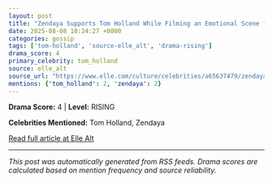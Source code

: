 ```yaml
---
layout: post
title: "Zendaya Supports Tom Holland While Filming an Emotional Scene for Spider-Man: Brand New Day""
date: 2025-08-08 18:24:27 +0000
categories: gossip
tags: ['tom-holland', 'source-elle_alt', 'drama-rising']
drama_score: 4
primary_celebrity: tom_holland
source: elle_alt
source_url: "https://www.elle.com/culture/celebrities/a65637479/zendaya-visits-tom-holland-set-spider-man-brand-new-day-2025/""
mentions: {'tom_holland': 2, 'zendaya': 2}
---
```




**Drama Score:** 4 | **Level:** RISING

**Celebrities Mentioned:** Tom Holland, Zendaya

[Read full article at Elle Alt](https://www.elle.com/culture/celebrities/a65637479/zendaya-visits-tom-holland-set-spider-man-brand-new-day-2025/)

---
*This post was automatically generated from RSS feeds. Drama scores are calculated based on mention frequency and source reliability.*
